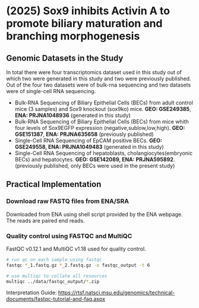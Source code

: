 # (2025) Sox9 inhibits Activin A to promote biliary maturation and branching morphogenesis

## Genomic Datasets in the Study
In total there were four transcriptomics dataset used in this study out of which two were generated in this study and two were previously published. Out of the four two datasets were of bulk-rna sequencing and two datasets were of single-cell RNA sequencing.

- Bulk-RNA Sequencing of Biliary Epithelial Cells (BECs) from adult control mice (3 samples) and Sox9 knockout (sox9ko) mice. **GEO: GSE249385**, **ENA: PRJNA1048936** (generated in this study)
- Bulk-RNA Sequencing of Biliary Epithelial Cells (BECs) from mice whith four levels of Sox9EGFP expression (negative,sublow,low,high). **GEO: GSE151387**, **ENA: PRJNA635658** (previously published)
- Single-Cell RNA Sequencing of EpCAM positive BECs. **GEO: GSE249558, ENA: PRJNA1049483** (generated in this study)
- Single-Cell RNA Sequencing of hepatoblasts, cholangiocytes(embryonic BECs) and hepatocytes. **GEO: GSE142089, ENA: PRJNA595892**. (previously published, only BECs were used in the present study)


## Practical Implementation

### Download raw FASTQ files from ENA/SRA
Downloaded from ENA using shell script provided by the ENA webpage.
The reads are paired end reads.

### Quality control using FASTQC and MultiQC

FastQC v0.12.1 and MultiQC v1.18 used for quality control.

```bash
# run qc on each sample using fastqc
fastqc *_1.fastq.gz *_2.fastq.gz -o fastqc_output -t 6

# use multiqc to collate all resources
multiqc ../data/fastqc_output/*.zip
```

Interpretation Guide: https://rtsf.natsci.msu.edu/genomics/technical-documents/fastqc-tutorial-and-faq.aspx


